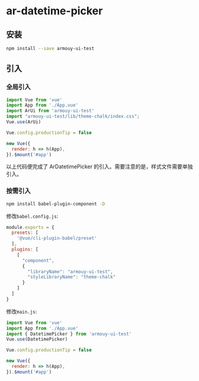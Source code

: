 # ar-datetime-picker

## 安装
```bash
npm install --save armouy-ui-test
```

## 引入
### 全局引入
```js
import Vue from 'vue'
import App from './App.vue'
import ArUi from 'armouy-ui-test'
import "armouy-ui-test/lib/theme-chalk/index.css";
Vue.use(ArUi)

Vue.config.productionTip = false

new Vue({
  render: h => h(App),
}).$mount('#app')

```

以上代码便完成了 ArDatetimePicker 的引入。需要注意的是，样式文件需要单独引入。

### 按需引入
```bash
npm install babel-plugin-component -D
```
修改`babel.config.js`:
```js
module.exports = {
  presets: [
    '@vue/cli-plugin-babel/preset'
  ],
  plugins: [
    [
      "component",
      {
        "libraryName": "armouy-ui-test",
        "styleLibraryName": "theme-chalk"
      }
    ]
  ]
}

```
修改`main.js`:
```js
import Vue from 'vue'
import App from './App.vue'
import { DatetimePicker } from 'armouy-ui-test'
Vue.use(DatetimePicker)

Vue.config.productionTip = false

new Vue({
  render: h => h(App),
}).$mount('#app')
```